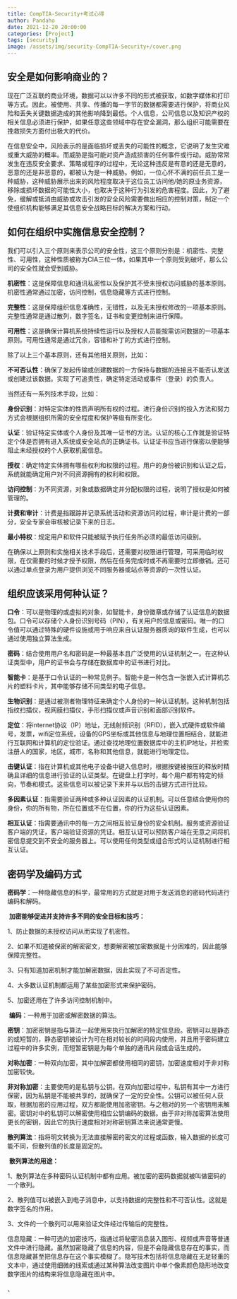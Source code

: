 ```yaml
---
title: CompTIA-Security+考试心得
author: Pandaho
date: 2021-12-20 20:00:00 
categories: [Project] 
tags: [security]
image: /assets/img/security-CompTIA-Security+/cover.png
---
```





## 安全是如何影响商业的？

​	现在广泛互联的商业环境，数据可以以许多不同的形式被获取，如数字媒体和打印等方式。因此，被使用、共享、传播的每一字节的数据都需要进行保护，将商业风险和丢失关键数据造成的其他影响降到最低。个人信息，公司信息以及知识产权的相关信息必须进行保护，如果任意这些领域中存在安全漏洞，那么组织可能需要在挽救损失方面付出极大的代价。

​	在信息安全中，风险表示的是面临损坏或丢失的可能性的概念，它说明了发生灾难或重大威胁的概率。而威胁是指可能对资产造成损害的任何事件或行动。威胁常常发生在违反安全要求、策略或程序的过程中，无论这种违反是有意的还是无意的，恶意的还是非恶意的，都被认为是一种威胁。例如，一位心怀不满的前任员工是一种威胁，这种威胁展示出来的风险程度取决于这位员工访问他/她的原业务资源，移除或损坏数据的可能性大小，也取决于这种行为引发的危害程度。因此，为了避免，缓解或抵消由威胁或攻击引发的安全风险需要做出相应的控制对策，制定一个使组织机构能够满足其信息安全战略目标的解决方案和行动。

## 如何在组织中实施信息安全控制？

​	我们可以引入三个原则来表示公司的安全性，这三个原则分别是：机密性、完整性、可用性，这种性质被称为CIA三位一体，如果其中一个原则受到破坏，那么公司的安全性就会受到威胁。

​	**机密性**：这是保障信息和通讯私密性以及保护其不受未授权访问威胁的基本原则。机密性通常通过加密，访问控制，信息隐藏等方式进行控制。

​	**完整性**：这是保障组织信息准确性，无错性，以及无未授权修改的一项基本原则。完整性通常是通过散列，数字签名，证书和变更控制来进行保障。

​	**可用性**：这是确保计算机系统持续性运行以及授权人员能按需访问数据的一项基本原则。可用性通常是通过冗余，容错和补丁的方式进行控制。

除了以上三个基本原则，还有其他相关原则，比如：

​	**不可否认性**：确保了发起传输或创建数据的一方保持与数据的连接且不能否认发送或创建过该数据。实现了可追责性，确定特定活动或事件（登录）的负责人。

当然还有一系列技术手段，比如：

​	**身份识别**：对特定实体的性质声明所有权的过程。进行身份识别的投入方法和努力方式会根据组织所需的安全程度和保护等级有所变化。

​	**认证**：验证特定实体或个人身份及其唯一证书的方法。认证的核心工作就是验证特定个体是否拥有进入系统或安全站点的正确证书。认证证书应当进行保密以便能够阻止未经授权的个人获取机密信息。

​	**授权**：确定特定实体拥有哪些权利和权限的过程。用户的身份被识别和认证之后，系统就能确定用户对不同资源拥有的权利和权限。

​	**访问控制**：为不同资源，对象或数据确定并分配权限的过程，说明了授权是如何被管理的。

​	**计费和审计**：计费是指跟踪并记录系统活动和资源访问的过程，审计是计费的一部分，安全专家会审核被记录下来的日志。

​	**最小特权**：规定用户和软件只能被赋予执行任务所必须的最低访问级别。

在确保以上原则和实施相关技术手段后，还需要对权限进行管理，可采用临时权限，在仅需要的时候才授予权限，然后在任务完成时或不再需要时立即撤销。还可以通过单点登录为用户提供浏览不同服务器或站点等资源的一次性认证。

## 组织应该采用何种认证？

​	**口令**：可以是物理的或虚拟的对象，如智能卡，身份徽章或存储了认证信息的数据包。口令可以存储个人身份识别号码（PIN），有关用户的信息或密码。唯一的口令值可以通过特殊的硬件设施或用于响应来自认证服务器质询的软件生成，也可以通过使用独立算法生成。

​	**密码**：结合使用用户名和密码是一种最基本且广泛使用的认证机制之一。在这种认证类型中，用户的证书会与存储在数据库中的证书进行对比。

​	**智能卡**：是基于口令认证的一种常见例子。智能卡是一种包含一张嵌入式计算机芯片的塑料卡片，其中能够存储不同类型的电子信息。

​	**生物识别**：是通过被测者物理特征来确定个人身份的一种认证机制。这种机制包括指纹扫描仪，视网膜扫描仪，手形扫描仪或声音识别和面部识别软件。

​	**定位**：将internet协议（IP）地址，无线射频识别（RFID），嵌入式硬件或软件编号，发票，wifi定位系统，设备的GPS坐标或其他信息与地理位置相结合，就能进行互联网和计算机的定位验证。通过查找地理位置数据库中的主机IP地址，并检索注册人的国家，地区，城市，名称和其他信息，就能进行地理定位。

​	**击键认证**：指在计算机或其他电子设备中键入信息时，根据按键被按压的释放时精确且详细的信息进行验证的认证类型。在键盘上打字时，每个用户都有特定的倾向，节奏和模式。这些信息可以被记录下来并与以后的击键方式进行比较。

​	**多因素认证**：指需要验证两种或多种认证因素的认证机制。可以任意结合使用你的身份，你的所有物，所在位置或不在位置，你的行为这些认证因素。

​	**相互认证**：指需要通讯中的每一方之间相互验证身份的安全机制。服务或资源验证客户端的凭证，客户端验证资源的凭证。相互认证可以预防客户端在无意之间将机密信息提交到不安全的服务器上。可以使用任何类型或组合形式的认证机制进行相互认证。

## 密码学及编码方式

​	**密码学**：一种隐藏信息的科学，最常用的方式就是对用于发送消息的密码代码进行编码和解码。

​	**加密能够促进并支持许多不同的安全目标和技巧：**

1、防止数据的未授权访问从而实现了机密性。

2、如果不知道被保密的解密密文，想要解密被加密数据是十分困难的，因此能够保障完整性。

3、只有知道加密机制才能加解密数据，因此实现了不可否定性。

4、大多数认证机制都运用了某些加密形式来保护密码。

5、加密还用在了许多访问控制机制中。

​	**编码**：一种用于加密或解密数据的算法。

​	**密钥**：加密密钥是指与算法一起使用来执行加解密的特定信息段。密钥可以是静态的或短暂的，静态密钥被设计为可在相对较长的时间段内使用，并且用于密码建立过程中的许多实例，而短暂密钥是为每个单独的通讯片段或会话生成的。

​	**对称加密**：一种双向加密，其中加解密都使用相同的密钥，加密速度相对于非对称加密较快。

​	**非对称加密**：主要使用的是私钥与公钥。在双向加密过程中，私钥有其中一方进行保密，因为私钥是不能被共享的，就确保了一定的安全性。公钥可以被任何人获取，根据加密的应用过程，双方都能使用加密密钥。与之相对的另一个密钥用来解密。密钥对中的私钥可以解密使用相应公钥编码的数据。由于非对称加密算法使用更长的密钥，因此它的执行速度相对对称密钥算法来说通常更慢。

​	**散列算法**：指将明文转换为无法直接解密的密文的过程或函数，输入数据的长度可能不同，但散列值的长度是固定的。

​	**散列算法的用途：**

1、散列算法在多种密码认证机制中都有应用。被加密的密码数据就被叫做密码的一个散列。

2、散列值可以被嵌入到电子消息中，以支持数据的完整性和不可否认性。这就是数字签名的作用。

3、文件的一个散列可以用来验证文件经过传输后的完整性。

​	信息隐藏：一种可选的加密技巧，指通过将秘密消息装入图形、视频或声音等普通文件中进行隐藏。虽然加密隐藏了信息的内容，但是不会隐藏信息存在的事实，而信息隐藏甚至把信息存在这个事实模糊了。隐写技术包括将信息隐藏在无足轻重的文本中，通过使用细微的线索或通过某种算法改变图片中单个像素颜色隐形地改变数字图片的结构来将信息隐藏在图片中。















、

